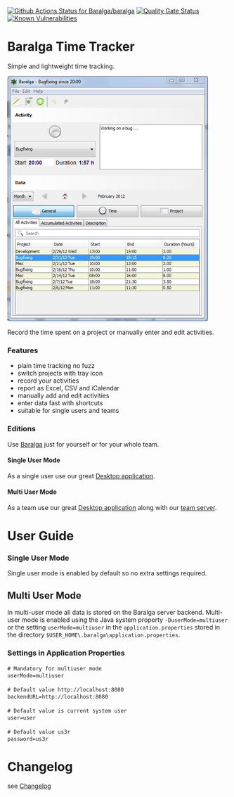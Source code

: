 [![Github Actions Status for Baralga/baralga](https://github.com/baralga/baralga/workflows/Build/badge.svg)](https://github.com/Baralga/baralga/actions) [![Quality Gate Status](https://sonarcloud.io/api/project_badges/measure?project=baralga&metric=alert_status)](https://sonarcloud.io/dashboard?id=baralga) [![Known Vulnerabilities](https://snyk.io/test/github/baralga/baralga/badge.svg)](https://snyk.io/test/github/baralga/baralga) 


Baralga Time Tracker
====================
Simple and lightweight time tracking. 

![Baralga Main Screen](./documents/main-screen.png)

Record the time spent on a project or manually enter and edit activities.

### Features
* plain time tracking no fuzz
* switch projects with tray icon
* record your activities
* report as Excel, CSV and iCalendar
* manually add and edit activities
* enter data fast with shortcuts
* suitable for single users and teams

### Editions
Use [Baralga](https://baralga.github.io/) just for yourself or for your whole team.

#### Single User Mode
As a single user use our great [Desktop application](https://github.com/Baralga/baralga/releases).

#### Multi User Mode
As a team use our great [Desktop application](https://github.com/Baralga/baralga/releases) along with our [team server](https://github.com/Baralga/backend/releases).

# User Guide

### Single User Mode
Single user mode is enabled by default so no extra settings required.

## Multi User Mode
In multi-user mode all data is stored on the Baralga server backend. Multi-user mode is enabled using the Java system property
`-DuserMode=multiuser` or the setting `userMode=multiuser` in the `application.properties`
stored in the directory `$USER_HOME\.baralga\application.properties`.

### Settings in Application Properties

```properties
# Mandatory for multiuser mode
userMode=multiuser

# Default value http://localhost:8080
backendURL=http://localhost:8080

# Default value is current system user
user=user

# Default value us3r
password=us3r
```

# Changelog

see [Changelog](CHANGELOG.md)
